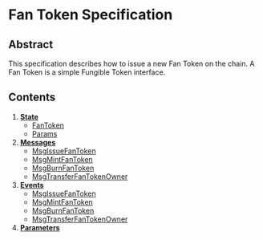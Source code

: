 # Fan Token Specification

## Abstract
This specification describes how to issue a new Fan Token on the chain. A Fan Token is a simple Fungible Token interface.

## Contents

1. **[State](01_state.md)**
    - [FanToken](01_state.md#FanToken)
    - [Params](01_state.md#Params)
2. **[Messages](02_messages.md)**
    - [MsgIssueFanToken](02_messages.md#MsgIssueFanToken)
    - [MsgMintFanToken](02_messages.md#MsgMintFanToken)
    - [MsgBurnFanToken](02_messages.md#MsgBurnFanToken)
    - [MsgTransferFanTokenOwner](02_messages.md#MsgTransferFanTokenOwner)
3. **[Events](03_events.md)**
    - [MsgIssueFanToken](03_events.md#MsgIssueFanToken)
    - [MsgMintFanToken](03_events.md#MsgMintFanToken)
    - [MsgBurnFanToken](03_events.md#MsgBurnFanToken)
    - [MsgTransferFanTokenOwner](03_events.md#MsgTransferFanTokenOwner)
4. **[Parameters](04_params.md)**